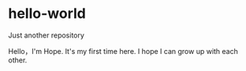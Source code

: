 # hello-world
Just another repository

Hello，I'm Hope.
It's my first time here.
I hope I can grow up with each other.
